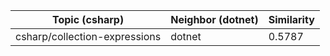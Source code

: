 | Topic (csharp) | Neighbor (dotnet) | Similarity |
|-------------|-------------------|------------|
| csharp/collection-expressions | dotnet | 0.5787 |
